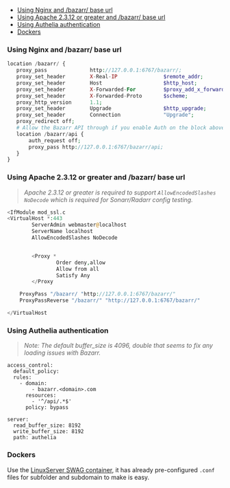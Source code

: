 - [Using Nginx and /bazarr/ base url](#using-nginx-and-bazarr-base-url)
- [Using Apache 2.3.12 or greater and /bazarr/ base url](#using-apache-2312-or-greater-and-bazarr-base-url)
- [Using Authelia authentication](#using-authelia-authentication)
- [Dockers](#dockers)

### Using Nginx and /bazarr/ base url

 ```php
 location /bazarr/ {
    proxy_pass              http://127.0.0.1:6767/bazarr/;
    proxy_set_header        X-Real-IP               $remote_addr;
    proxy_set_header        Host                    $http_host;
    proxy_set_header        X-Forwarded-For         $proxy_add_x_forwarded_for;
    proxy_set_header        X-Forwarded-Proto       $scheme;
    proxy_http_version      1.1;
    proxy_set_header        Upgrade                 $http_upgrade;
    proxy_set_header        Connection              "Upgrade";
    proxy_redirect off;
    # Allow the Bazarr API through if you enable Auth on the block above
    location /bazarr/api { 
        auth_request off;
        proxy_pass http://127.0.0.1:6767/bazarr/api;
    }
 }
 ```

### Using Apache 2.3.12 or greater and /bazarr/ base url

> *Apache 2.3.12 or greater is required to support `AllowEncodedSlashes NoDecode` which is required for Sonarr/Radarr config testing.*

```php
<IfModule mod_ssl.c
<VirtualHost *:443
        ServerAdmin webmaster@localhost
        ServerName localhost
        AllowEncodedSlashes NoDecode


        <Proxy *
                Order deny,allow
                Allow from all
                Satisfy Any
        </Proxy

    ProxyPass "/bazarr/ "http://127.0.0.1:6767/bazarr/"
    ProxyPassReverse "/bazarr/" "http://127.0.0.1:6767/bazarr/"

</VirtualHost
```

### Using Authelia authentication

> *Note: The default buffer_size is 4096, double that seems to fix any loading issues with Bazarr.*

```
access_control:
  default_policy:
  rules:
    - domain:
        - bazarr.<domain>.com
      resources:
        - '^/api/.*$'
      policy: bypass

server:
  read_buffer_size: 8192
  write_buffer_size: 8192
  path: authelia
```

### Dockers

Use the [LinuxServer SWAG container](https://hub.docker.com/r/linuxserver/swag/), it has already pre-configured `.conf` files for subfolder and subdomain to make is easy.
